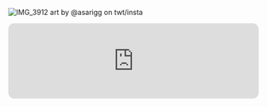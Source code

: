 


![IMG_3912](https://github.com/user-attachments/assets/eb2ed65c-927f-4d81-a749-73d16af546c9)
art by @asarigg on twt/insta

<iframe style="border-radius:12px" src="https://open.spotify.com/embed/track/0EtzpDX05udzfLcGntGbGU?utm_source=generator" width="100%" height="152" frameBorder="0" allowfullscreen="" allow="autoplay; clipboard-write; encrypted-media; fullscreen; picture-in-picture" loading="lazy"></iframe>
